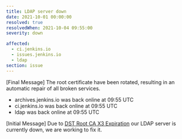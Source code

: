 ```yaml
---
title: LDAP server down
date: 2021-10-01 00:00:00
resolved: true
resolvedWhen: 2021-10-04 09:55:00
severity: down

affected:
  - ci.jenkins.io
  - issues.jenkins.io
  - ldap
section: issue
---
```


[Final Message]
The root certificate have been rotated, resulting in an automatic repair of all broken services.

- archives.jenkins.io was back online at 09:55 UTC
- ci.jenkins.io was back online at 09:55 UTC
- ldap was back online at 09:55 UTC

[Initial Message]
Due to [DST Root CA X3 Expiration](https://letsencrypt.org/docs/dst-root-ca-x3-expiration-september-2021/) our LDAP server is currently down, we are working to fix it.
